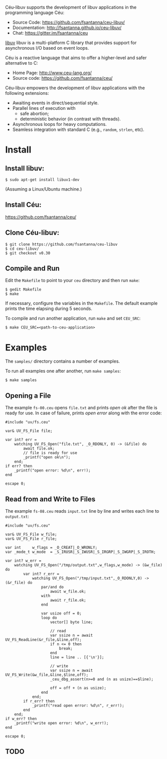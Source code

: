 Céu-libuv supports the development of libuv applications in the programming
language Céu:

- Source Code:   https://github.com/fsantanna/ceu-libuv/
- Documentation: http://fsantanna.github.io/ceu-libuv/
- Chat:          https://gitter.im/fsantanna/ceu

[libuv](http://www.libuv.org/) libuv is a multi-platform C library that
provides support for asynchronous I/O based on event loops.

Céu is a reactive language that aims to offer a higher-level and safer
alternative to C:

- Home Page:   http://www.ceu-lang.org/
- Source code: https://github.com/fsantanna/ceu/

Céu-libuv empowers the development of libuv applications with the following
extensions:

- Awaiting events in direct/sequential style.
  <!-- (e.g., timers, key presses, mouse motion, etc).-->
- Parallel lines of execution with
    - safe abortion;
    - deterministic behavior (in contrast with threads).
- Asynchronous loops for heavy computations.
- Seamless integration with standard C (e.g., `random`, `strlen`, etc).

Install
=======

## Install libuv:

```
$ sudo apt-get install libuv1-dev
```

(Assuming a Linux/Ubuntu machine.)

## Install Céu:

https://github.com/fsantanna/ceu/

## Clone Céu-libuv:

```
$ git clone https://github.com/fsantanna/ceu-libuv
$ cd ceu-libuv/
$ git checkout v0.30
```

## Compile and Run

Edit the `Makefile` to point to your `ceu` directory and then run `make`:

```
$ gedit Makefile
$ make
```

If necessary, configure the variables in the `Makefile`.
The default example prints the time elapsing during 5 seconds.

To compile and run another application, run `make` and set `CEU_SRC`:

```
$ make CEU_SRC=<path-to-ceu-application>
```

Examples
========

The `samples/` directory contains a number of examples.

To run all examples one after another, run `make samples`:

```
$ make samples
```

Opening a File
--------------

The example `fs-00.ceu` opens `file.txt` and prints *open ok* after the file
is ready for use.
In case of failure, prints *open error* along with the error code:

```
#include "uv/fs.ceu"

var& UV_FS_File file;

var int? err =
    watching UV_FS_Open("file.txt", _O_RDONLY, 0) -> (&file) do
        await file.ok;
        // file is ready for use
        _printf("open ok\n");
    end;
if err? then
    _printf("open error: %d\n", err!);
end

escape 0;
```

Read from and Write to Files
----------------------------

The example `fs-08.ceu` reads `input.txt` line by line and writes each line to
`output.txt`:

```
#include "uv/fs.ceu"

var& UV_FS_File w_file;
var& UV_FS_File r_file;

var int     w_flags = _O_CREAT|_O_WRONLY;
var _mode_t w_mode  = _S_IRUSR|_S_IWUSR|_S_IRGRP|_S_IWGRP|_S_IROTH;

var int? w_err =
    watching UV_FS_Open("/tmp/output.txt",w_flags,w_mode) -> (&w_file) do
        var int? r_err =
            watching UV_FS_Open("/tmp/input.txt",_O_RDONLY,0) -> (&r_file) do
                par/and do
                    await w_file.ok;
                with
                    await r_file.ok;
                end

                var usize off = 0;
                loop do
                    vector[] byte line;

                    // read
                    var ssize n = await UV_FS_ReadLine(&r_file,&line,off);
                    if n <= 0 then
                        break;
                    end
                    line = line .. [{'\n'}];

                    // write
                    var ssize n = await UV_FS_Write(&w_file,&line,$line,off);
                    _ceu_dbg_assert(n>=0 and (n as usize)==$line);

                    off = off + (n as usize);
                end
            end;
        if r_err? then
            _printf("read open error: %d\n", r_err!);
        end
    end;
if w_err? then
    _printf("write open error: %d\n", w_err!);
end

escape 0;
```

TODO
----

